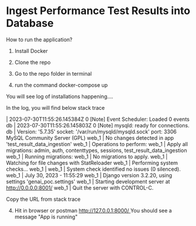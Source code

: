 # Ingest Performance Test Results into Database
How to run the application?

1. Install Docker
   
3. Clone the repo

4. Go to the repo folder in terminal

5. run the command docker-compose up

You will see log of installations happening....

In the log, you will find below stack trace

| 2023-07-30T11:55:26.145384Z 0 [Note] Event Scheduler: Loaded 0 events
db     | 2023-07-30T11:55:26.145803Z 0 [Note] mysqld: ready for connections.
db     | Version: '5.7.35'  socket: '/var/run/mysqld/mysqld.sock'  port: 3306  MySQL Community Server (GPL)
web_1  | No changes detected in app 'test_result_data_ingestion'
web_1  | Operations to perform:
web_1  |   Apply all migrations: admin, auth, contenttypes, sessions, test_result_data_ingestion
web_1  | Running migrations:
web_1  |   No migrations to apply.
web_1  | Watching for file changes with StatReloader
web_1  | Performing system checks...
web_1  | 
web_1  | System check identified no issues (0 silenced).
web_1  | July 30, 2023 - 11:55:29
web_1  | Django version 3.2.20, using settings 'genai_poc.settings'
web_1  | Starting development server at http://0.0.0.0:8001/
web_1  | Quit the server with CONTROL-C.


Copy the URL from stack trace

4. Hit in browser or postman [http://127.0.0.1:8000/ ](http://0.0.0.0:8001/)
  You should see a message "App is running"

